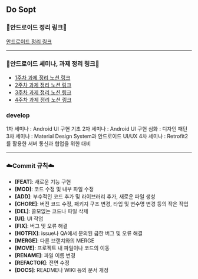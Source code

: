 ## Do Sopt
### 🌱안드로이드 정리 링크🌱
[안드로이드 정리 링크](https://peaceful-minnow-33c.notion.site/2023-2-Do-Sopt-837d554c7db445d3ad547d960b15085e?pvs=4)

---
### 🌹안드로이드 세미나, 과제 정리 링크🌹
- [1주차 과제 정리 노션 링크](https://peaceful-minnow-33c.notion.site/1-644e6a019a1a46d4b575ab6eb2629e2c?pvs=4)
- [2주차 과제 정리 노션 링크](https://peaceful-minnow-33c.notion.site/2-9d6f1d9f666c4400b976de6ce74ddddf?pvs=4)
- [3주차 과제 정리 노션 링크](https://peaceful-minnow-33c.notion.site/3-d26d9c5df31a4a939dd07c2d1e826da2?pvs=4)
- [4주차 과제 정리 노션 링크](https://peaceful-minnow-33c.notion.site/4-c4d7667ba8384bd8a7b3f95e65137f90?pvs=4)

### develop
1차 세미나 : Android UI 구현 기초
2차 세미나 : Android UI 구현 심화 : 디자인 패턴
3차 세미나 : Material Design System과 안드로이드 UI/UX
4차 세미나 : Retrofit2를 활용한 서버 통신과 협업을 위한 대비

---

### ☁️Commit 규칙☁️
- **[FEAT]**: 새로운 기능 구현
- **[MOD]**: 코드 수정 및 내부 파일 수정
- **[ADD]**: 부수적인 코드 추가 및 라이브러리 추가, 새로운 파일 생성
- **[CHORE]**: 버전 코드 수정, 패키지 구조 변경, 타입 및 변수명 변경 등의 작은 작업
- **[DEL]**: 쓸모없는 코드나 파일 삭제
- **[UI]**: UI 작업
- **[FIX]**: 버그 및 오류 해결
- **[HOTFIX]**: issue나 QA에서 문의된 급한 버그 및 오류 해결
- **[MERGE]**: 다른 브랜치와의 MERGE
- **[MOVE]**: 프로젝트 내 파일이나 코드의 이동
- **[RENAME]**: 파일 이름 변경
- **[REFACTOR]**: 전면 수정
- **[DOCS]**: README나 WIKI 등의 문서 개정


